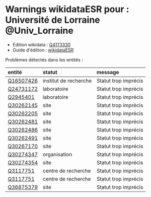 Warnings wikidataESR pour : Université de Lorraine @Univ_Lorraine
================

- Edition wikidata : [Q4173330](https://www.wikidata.org/wiki/Q4173330)
- Guide d'édition : [wikidataESR](https://github.com/cpesr/wikidataESR/)



Problèmes détectés dans les entités :

|entité                                               |statut                |message              |
|:----------------------------------------------------|:---------------------|:--------------------|
|[Q16507426](https://www.wikidata.org/wiki/Q16507426) |institut de recherche |Statut trop imprécis |
|[Q24731172](https://www.wikidata.org/wiki/Q24731172) |laboratoire           |Statut trop imprécis |
|[Q2945401](https://www.wikidata.org/wiki/Q2945401)   |laboratoire           |Statut trop imprécis |
|[Q30262145](https://www.wikidata.org/wiki/Q30262145) |site                  |Statut trop imprécis |
|[Q30262205](https://www.wikidata.org/wiki/Q30262205) |site                  |Statut trop imprécis |
|[Q30262481](https://www.wikidata.org/wiki/Q30262481) |site                  |Statut trop imprécis |
|[Q30262486](https://www.wikidata.org/wiki/Q30262486) |site                  |Statut trop imprécis |
|[Q30262491](https://www.wikidata.org/wiki/Q30262491) |site                  |Statut trop imprécis |
|[Q30267170](https://www.wikidata.org/wiki/Q30267170) |site                  |Statut trop imprécis |
|[Q30274347](https://www.wikidata.org/wiki/Q30274347) |organisation          |Statut trop imprécis |
|[Q30274354](https://www.wikidata.org/wiki/Q30274354) |site                  |Statut trop imprécis |
|[Q3117751](https://www.wikidata.org/wiki/Q3117751)   |centre de recherche   |Statut trop imprécis |
|[Q3117751](https://www.wikidata.org/wiki/Q3117751)   |centre de recherche   |Statut trop imprécis |
|[Q36875379](https://www.wikidata.org/wiki/Q36875379) |site                  |Statut trop imprécis |
